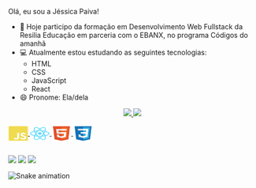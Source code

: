 Olá, eu sou a Jéssica Paiva!

- 🔭 Hoje participo da formação em Desenvolvimento Web Fullstack da Resilia Educação em parceria com o EBANX, no programa Códigos do amanhã
- 💻 Atualmente estou estudando as seguintes tecnologias: 
    - HTML
    - CSS
    - JavaScript
    - React
- 😄 Pronome: Ela/dela

<div align="center">
  <a href="https://github.com/Jessica-s-paiva">
  <img height="160em" src="https://github-readme-stats.vercel.app/api?username=Jessica-s-paiva&show_icons=true&theme=dracula&include_all_commits=true&count_private=true"/>
  <img height="160em" src="https://github-readme-stats.vercel.app/api/top-langs/?username=Jessica-s-paiva&layout=compact&langs_count=7&theme=dracula"/>
</div>
  
<div style="display: inline_block"><br>
  <img align="center" alt="Rafa-Js" height="30" width="40" src="https://raw.githubusercontent.com/devicons/devicon/master/icons/javascript/javascript-plain.svg">
  <img align="center" alt="Rafa-React" height="30" width="40" src="https://raw.githubusercontent.com/devicons/devicon/master/icons/react/react-original.svg">
  <img align="center" alt="Rafa-HTML" height="30" width="40" src="https://raw.githubusercontent.com/devicons/devicon/master/icons/html5/html5-original.svg">
  <img align="center" alt="Rafa-CSS" height="30" width="40" src="https://raw.githubusercontent.com/devicons/devicon/master/icons/css3/css3-original.svg">
 </div>
  
  ##
  
  <div>
  <a href="https://discord.com/channels/963859764461305907/963859764461305911" target="_blank"><img src="https://img.shields.io/badge/Discord-7289DA?style=for-the-badge&logo=discord&logoColor=white" target="_blank"></a> 
  <a href = "mailto:jessicapaivamvp@gmail.com"><img src="https://img.shields.io/badge/-Gmail-%23333?style=for-the-badge&logo=gmail&logoColor=white" target="_blank"></a>
  <a href="https://www.linkedin.com/in/jessica-dos-santos-paiva/" target="_blank"><img src="https://img.shields.io/badge/-LinkedIn-%230077B5?style=for-the-badge&logo=linkedin&logoColor=white" target="_blank"></a> 
    
![Snake animation](https://github.com/Jessica-s-paiva/Jessica-s-paiva/blob/output/github-contribution-grid-snake.svg)
  </div>
